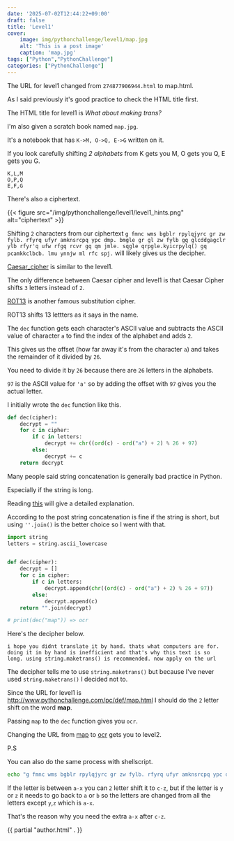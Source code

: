 ```yaml
---
date: '2025-07-02T12:44:22+09:00'
draft: false
title: 'Level1'
cover: 
    image: img/pythonchallenge/level1/map.jpg
    alt: 'This is a post image'
    caption: 'map.jpg'
tags: ["Python","PythonChallenge"]
categories: ["PythonChallenge"]
---
```




The URL for level1 changed from `274877906944.html` to map.html.


As I said previously it's good practice to check the HTML title first.


The HTML title for level1 is *What about making trans?* 


I'm also given a scratch book named `map.jpg`.


It's a notebook that has `K->M, O->Q, E->G` written on it.


If you look carefully shifting *2 alphabets* from K gets you M, O gets you Q, E gets you G. 


```
K,L,M 
O,P,Q 
E,F,G 
```


There's also a ciphertext.


{{< figure src="/img/pythonchallenge/level1/level1_hints.png" alt="ciphertext" >}}


Shifting `2` characters from our ciphertext `g fmnc wms bgblr rpylqjyrc gr zw fylb. rfyrq ufyr amknsrcpq ypc dmp. bmgle gr gl zw fylb gq glcddgagclr ylb rfyr'q ufw rfgq rcvr gq qm jmle. sqgle qrpgle.kyicrpylq() gq pcamkkclbcb. lmu ynnjw ml rfc spj.` will likely gives us the decipher.


[Caesar_cipher](https://en.wikipedia.org/wiki/Caesar_cipher) is similar to the level1.


The only difference between Caesar cipher and level1 is that Caesar Cipher shifts `3` letters instead of `2`. 


[ROT13](https://en.wikipedia.org/wiki/ROT13) is another famous substitution cipher. 


ROT13 shifts 13 lettters as it says in the name. 


The `dec` function gets each character's ASCII value and subtracts the ASCII value of character `a` to find the index of the alphabet and adds `2`. 


This gives us the offset (how far away it's from the character `a`) and takes the remainder of it divided by `26`. 


You need to divide it by `26` because there are `26` letters in the alphabets. 


`97` is the ASCII value for `'a'` so by adding the offset with `97` gives you the actual letter.


I initially wrote the `dec` function like this.


```python
def dec(cipher):
    decrypt = ""
    for c in cipher:
        if c in letters:
            decrypt += chr((ord(c) - ord("a") + 2) % 26 + 97)
        else:
            decrypt += c
    return decrypt
```


Many people said string concatenation is generally bad practice in Python. 


Especially if the string is long. 


Reading [this](https://stackoverflow.com/questions/39675898/is-python-string-concatenation-bad-practice) will give a detailed explanation.


According to the post string concatenation is fine if the string is short, but using `''.join()` is the better choice so I went with that. 


```python
import string 
letters = string.ascii_lowercase


def dec(cipher):
    decrypt = []
    for c in cipher:
        if c in letters:
            decrypt.append(chr((ord(c) - ord("a") + 2) % 26 + 97))
        else:
            decrypt.append(c)
    return "".join(decrypt)

# print(dec("map")) => ocr
```


Here's the decipher below.


`i hope you didnt translate it by hand. thats what computers are for. doing it in by hand is inefficient and that's why this text is so long. using string.maketrans() is recommended. now apply on the url`


The decipher tells me to use `string.maketrans()` but because I've never used `string.maketrans()` I decided not to. 


Since the URL for level1 is http://www.pythonchallenge.com/pc/def/map.html I should do the `2` letter shift on the word **map**. 


Passing `map` to the `dec` function gives you `ocr`.


Changing the URL from [map](http://www.pythonchallenge.com/pc/def/map.html) to [ocr](http://www.pythonchallenge.com/pc/def/ocr.html) gets you to level2.  




P.S 


You can also do the same process with shellscript. 


```bash
echo "g fmnc wms bgblr rpylqjyrc gr zw fylb. rfyrq ufyr amknsrcpq ypc dmp. bmgle gr gl zw fylb gq glcddgagclr ylb rfyr'q ufw rfgq rcvr gq qm jmle. sqgle qrpgle.kyicrpylq() gq pcamkkclbcb. lmu ynnjw ml rfc spj." | tr a-z c-za-x
```


If the letter is between `a-x` you can `2` letter shift it to `c-z`, but if the letter is `y` or `z` it needs to go back to `a` or `b` so the letters are changed from all the letters except `y`,`z` which is `a-x`.


That's the reason why you need the extra `a-x` after `c-z`.

{{ partial "author.html" . }}